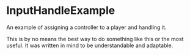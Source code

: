 # InputHandleExample
An example of assigning a controller to a player and handling it.

This is by no means the best way to do something like this or the most useful. It was written in mind to be understandable and adaptable.
